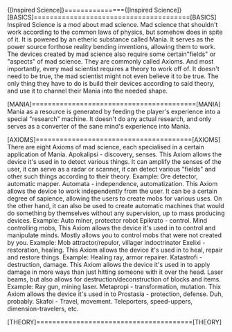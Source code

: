 {[Inspired Science]}==============={[Inspired Science]}
[BASICS]=======================================[BASICS]
Inspired Science is a mod about mad science. Mad science that shouldn't work according to the common laws of physics, but somehow does in spite of it. It is powered by an etheric substance called Mania. It serves as the power source forthose reality bending inventions, allowing them to work. The devices created by mad science also require some certain"fields" or "aspects" of mad science. They are commonly called Axioms. And most importantly, every mad scientist requires a theory to work off of. It doesn't need to be true, the mad scientist might not even believe it to be true. The only thing they have to do is build their devices according to said theory, and use it to channel their Mania into the needed shape.
	
[MANIA]=========================================[MANIA]
Mania as a resource is generated by feeding the player's experience into a special "research" machine. It doesn't do any actual research, and only serves as a converter of the sane mind's experience into Mania.
	
[AXIOMS]=======================================[AXIOMS]
There are eight Axioms of mad science, each specialised in a certain application of Mania.
Apokalipsi - discovery, senses. 
This Axiom allows the device it's used in to detect various things. It can amplify the senses of the user, it can serve as a radar or scanner, it can detect various "fields" and other such things according to their theory.
Example: Ore detector, automatic mapper.
Automata - independence, automatization. 
This Axiom allows the device to work independently from the user. It can be a certain degree of sapience, allowing the users to create mobs for various uses. On the other hand, it can also be used to create automatic machines that would do something by themselves without any supervision, up to mass producing devices.
Example: Auto miner, protector robot
Epikrato - control. Mind controlling mobs, 
This Axiom allows the device it's used in to control and manipulate minds. Mostly allows you to control mobs that were not created by you.
Example: Mob attractor/repulor, villager indoctrinator
Exelixi - restoration, healing. 
This Axiom allows the device it's used in to heal, repair and restore things.
Example: Healing ray, armor repairer.
Katastrofi - destruction, damage. 
This Axiom allows the device it's used in to apply damage in more ways than just hitting someone with it over the head. Laser beams, but also allows for destruction/deconstruction of blocks and items.
Example: Ray gun, mining laser.
Metapropi - transformation, mutation. 
Thix Axiom allows the device it's used in to 
Prostasia - protection, defense. 
Duh, probably.
Skafoi - Travel, movement. 
Teleporters, speed-uppers, dimension-travelers, etc.
		
[THEORY]=======================================[THEORY]
